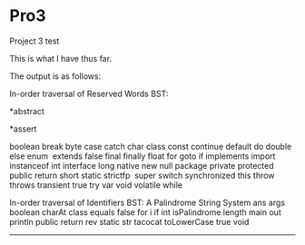 # Pro3
Project 3 test

This is what I have thus far.



The output is as follows:

In-order traversal of Reserved Words BST:

*abstract

*assert

boolean
break
byte
case
catch
char
class
const
continue
default
do
double
else
enum 
extends
false
final
finally
float
for
goto
if
implements
import
instanceof
int
interface
long
native
new
null
package
private
protected
public
return
short
static
strictfp 
super
switch
synchronized
this
throw
throws
transient
true
try
var
void
volatile
while

In-order traversal of Identifiers BST:
A
Palindrome
String
System
ans
args
boolean
charAt
class
equals
false
for
i
if
int
isPalindrome
length
main
out
println
public
return
rev
static
str
tacocat
toLowerCase
true
void
___________________________
